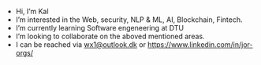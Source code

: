 - Hi, I’m Kal
-  I’m interested in the Web, security, NLP & ML, AI, Blockchain, Fintech.
-  I’m currently learning Software engeneering at DTU
-  I’m looking to collaborate on the aboved mentioned areas.
-  I can be reached via wx1@outlook.dk or https://www.linkedin.com/in/jor-orgs/


<!---
max-dtu/max-dtu is a ✨ special ✨ repository because its `README.md` (this file) appears on your GitHub profile.
You can click the Preview link to take a look at your changes.
--->
